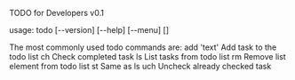 TODO for Developers v0.1

usage: todo [--version] [--help] [--menu] <command> [<args>]

The most commonly used todo commands are:
  add 'text'  Add task to the todo list
  ch          Check completed task
  ls          List tasks from todo list
  rm          Remove list element from todo list
  st          Same as ls
  uch         Uncheck already checked task
